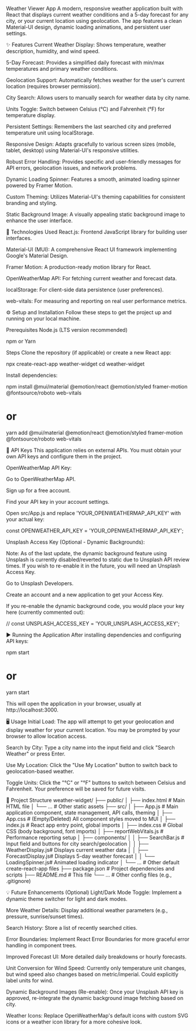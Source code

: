 Weather Viewer App
A modern, responsive weather application built with React that displays current weather conditions and a 5-day forecast for any city, or your current location using geolocation. The app features a clean Material-UI design, dynamic loading animations, and persistent user settings.

✨ Features
Current Weather Display: Shows temperature, weather description, humidity, and wind speed.

5-Day Forecast: Provides a simplified daily forecast with min/max temperatures and primary weather conditions.

Geolocation Support: Automatically fetches weather for the user's current location (requires browser permission).

City Search: Allows users to manually search for weather data by city name.

Units Toggle: Switch between Celsius (°C) and Fahrenheit (°F) for temperature display.

Persistent Settings: Remembers the last searched city and preferred temperature unit using localStorage.

Responsive Design: Adapts gracefully to various screen sizes (mobile, tablet, desktop) using Material-UI's responsive utilities.

Robust Error Handling: Provides specific and user-friendly messages for API errors, geolocation issues, and network problems.

Dynamic Loading Spinner: Features a smooth, animated loading spinner powered by Framer Motion.

Custom Theming: Utilizes Material-UI's theming capabilities for consistent branding and styling.

Static Background Image: A visually appealing static background image to enhance the user interface.

🚀 Technologies Used
React.js: Frontend JavaScript library for building user interfaces.

Material-UI (MUI): A comprehensive React UI framework implementing Google's Material Design.

Framer Motion: A production-ready motion library for React.

OpenWeatherMap API: For fetching current weather and forecast data.

localStorage: For client-side data persistence (user preferences).

web-vitals: For measuring and reporting on real user performance metrics.

⚙️ Setup and Installation
Follow these steps to get the project up and running on your local machine.

Prerequisites
Node.js (LTS version recommended)

npm or Yarn

Steps
Clone the repository (if applicable) or create a new React app:

npx create-react-app weather-widget
cd weather-widget

Install dependencies:

npm install @mui/material @emotion/react @emotion/styled framer-motion @fontsource/roboto web-vitals
# or
yarn add @mui/material @emotion/react @emotion/styled framer-motion @fontsource/roboto web-vitals

🔑 API Keys
This application relies on external APIs. You must obtain your own API keys and configure them in the project.

OpenWeatherMap API Key:

Go to OpenWeatherMap API.

Sign up for a free account.

Find your API key in your account settings.

Open src/App.js and replace 'YOUR_OPENWEATHERMAP_API_KEY' with your actual key:

const OPENWEATHER_API_KEY = 'YOUR_OPENWEATHERMAP_API_KEY';

Unsplash Access Key (Optional - Dynamic Backgrounds):

Note: As of the last update, the dynamic background feature using Unsplash is currently disabled/reverted to static due to Unsplash API review times. If you wish to re-enable it in the future, you will need an Unsplash Access Key.

Go to Unsplash Developers.

Create an account and a new application to get your Access Key.

If you re-enable the dynamic background code, you would place your key here (currently commented out):

// const UNSPLASH_ACCESS_KEY = 'YOUR_UNSPLASH_ACCESS_KEY';

▶️ Running the Application
After installing dependencies and configuring API keys:

npm start
# or
yarn start

This will open the application in your browser, usually at http://localhost:3000.

🖥️ Usage
Initial Load: The app will attempt to get your geolocation and display weather for your current location. You may be prompted by your browser to allow location access.

Search by City: Type a city name into the input field and click "Search Weather" or press Enter.

Use My Location: Click the "Use My Location" button to switch back to geolocation-based weather.

Toggle Units: Click the "°C" or "°F" buttons to switch between Celsius and Fahrenheit. Your preference will be saved for future visits.

📂 Project Structure
weather-widget/
├── public/
│   ├── index.html           # Main HTML file
│   └── ...                  # Other static assets
├── src/
│   ├── App.js               # Main application component, state management, API calls, theming
│   ├── App.css              # (Empty/Deleted) All component styles moved to MUI
│   ├── index.js             # React app entry point, global imports
│   ├── index.css            # Global CSS (body background, font imports)
│   ├── reportWebVitals.js   # Performance reporting setup
│   ├── components/
│   │   ├── SearchBar.js     # Input field and buttons for city search/geolocation
│   │   ├── WeatherDisplay.js# Displays current weather data
│   │   ├── ForecastDisplay.js# Displays 5-day weather forecast
│   │   └── LoadingSpinner.js# Animated loading indicator
│   └── ...                  # Other default create-react-app files
├── package.json             # Project dependencies and scripts
├── README.md                # This file
└── ...                      # Other config files (e.g., .gitignore)

💡 Future Enhancements (Optional)
Light/Dark Mode Toggle: Implement a dynamic theme switcher for light and dark modes.

More Weather Details: Display additional weather parameters (e.g., pressure, sunrise/sunset times).

Search History: Store a list of recently searched cities.

Error Boundaries: Implement React Error Boundaries for more graceful error handling in component trees.

Improved Forecast UI: More detailed daily breakdowns or hourly forecasts.

Unit Conversion for Wind Speed: Currently only temperature unit changes, but wind speed also changes based on metric/imperial. Could explicitly label units for wind.

Dynamic Background Images (Re-enable): Once your Unsplash API key is approved, re-integrate the dynamic background image fetching based on city.

Weather Icons: Replace OpenWeatherMap's default icons with custom SVG icons or a weather icon library for a more cohesive look.
